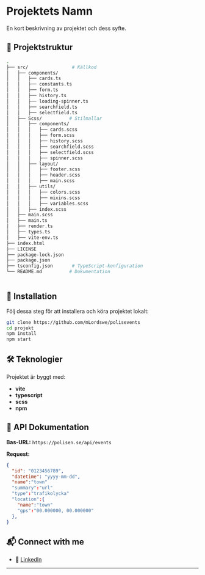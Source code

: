 # Projektets Namn

En kort beskrivning av projektet och dess syfte.

## 📂 Projektstruktur
```bash
.
├── src/                # Källkod
│   ├── components/    
│   │   ├── cards.ts
│   │   ├── constants.ts
│   │   ├── form.ts
│   │   ├── history.ts
│   │   ├── loading-spinner.ts
│   │   ├── searchfield.ts
│   │   ├── selectfield.ts
│   ├── Scss/          # Stilmallar
│   │   ├── components/
│   │   │   ├── cards.scss
│   │   │   ├── form.scss
│   │   │   ├── history.scss
│   │   │   ├── searchfield.scss
│   │   │   ├── selectfield.scss
│   │   │   ├── spinner.scss
│   │   ├── layout/
│   │   │   ├── footer.scss
│   │   │   ├── header.scss
│   │   │   ├── main.scss
│   │   ├── utils/
│   │   │   ├── colors.scss
│   │   │   ├── mixins.scss
│   │   │   ├── variables.scss
│   │   ├── index.scss
│   ├── main.scss
│   ├── main.ts
│   ├── render.ts
│   ├── types.ts
│   ├── vite-env.ts
├── index.html
├── LICENSE
├── package-lock.json
├── package.json
├── tsconfig.json       # TypeScript-konfiguration
└── README.md          # Dokumentation
       
```

## 🚀 Installation

Följ dessa steg för att installera och köra projektet lokalt:

```bash
git clone https://github.com/mLordswe/polisevents
cd projekt
npm install
npm start
```

## 🛠 Teknologier

Projektet är byggt med:

- **vite** 
- **typescript** 
- **scss** 
- **npm** 


## 📡 API Dokumentation

**Bas-URL:** `https://polisen.se/api/events`



**Request:**
```json
{
  "id": "0123456789",
  "datetime": "yyyy-mm-dd",
  "name":"town"
  "summary":"url"
  "type":"trafikolycka"
  "location":{
    "name":"town"
    "gps":"00.000000, 00.000000"
  },
}
```





## 📬 Connect with me


- 💼 [LinkedIn](https://www.linkedin.com/in/alex-csore)


---
